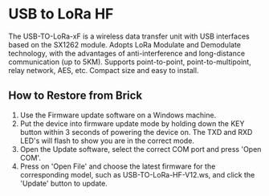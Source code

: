 # USB to LoRa HF

The USB-TO-LoRa-xF is a wireless data transfer unit with USB interfaces based on the SX1262 module. Adopts LoRa Modulate and Demodulate technology, with the advantages of anti-interference and long-distance communication (up to 5KM). Supports point-to-point, point-to-multipoint, relay network, AES, etc. Compact size and easy to install.

## How to Restore from Brick

1. Use the Firmware update software on a Windows machine.
2. Put the device into firmware update mode by holding down the KEY button within 3 seconds of powering the device on. The TXD and RXD LED's will flash to show you are in the correct mode.
3. Open the Update software, select the correct COM port and press 'Open COM'.
4. Press on 'Open File' and choose the latest firmware for the corresponding model, such as USB-TO-LoRa-HF-V12.ws, and click the 'Update' button to update.

<a href="USB-TO-LoRa-xF-Update01.jpg"></a>
